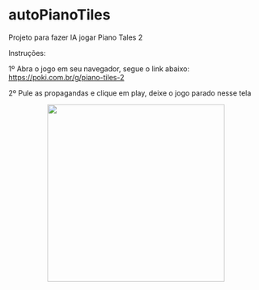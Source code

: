 # autoPianoTiles
Projeto para fazer IA jogar Piano Tales 2

Instruções:

1º Abra o jogo em seu navegador, segue o link abaixo:
https://poki.com.br/g/piano-tiles-2

2º Pule as propagandas e clique em play, deixe o jogo parado nesse tela
<p align="center">
  <img src="C:\Users\Igor\Desktop\start.png" width="350">
</p>
